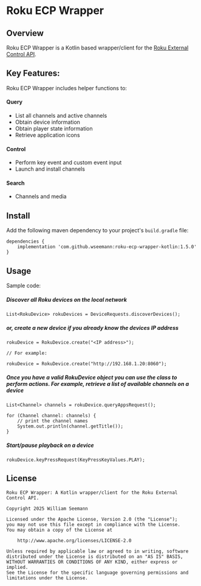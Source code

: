 Roku ECP Wrapper
============================

Overview
--------

Roku ECP Wrapper is a Kotlin based wrapper/client for the [Roku External Control API](https://developer.roku.com/docs/developer-program/dev-tools/external-control-api.md).

Key Features:
--------

Roku ECP Wrapper includes helper functions to:

#### Query
* List all channels and active channels
* Obtain device information
* Obtain player state information
* Retrieve application icons

#### Control
* Perform key event and custom event input
* Launch and install channels

#### Search
* Channels and media

Install
--------

Add the following maven dependency to your project's `build.gradle` file:

    dependencies {
        implementation 'com.github.wseemann:roku-ecp-wrapper-kotlin:1.5.0'
    }


Usage
------------

Sample code:

##### Discover all Roku devices on the local network

    List<RokuDevice> rokuDevices = DeviceRequests.discoverDevices();

##### or, create a new device if you already know the devices IP address

    rokuDevice = RokuDevice.create("<IP address>");
    
    // For example:
    
    rokuDevice = RokuDevice.create("http://192.168.1.20:8060");

##### Once you have a valid RokuDevice object you can use the class to perform actions. For example, retrieve a list of available channels on a device

    List<Channel> channels = rokuDevice.queryAppsRequest();
		
    for (Channel channel: channels) {
        // print the channel names
        System.out.println(channel.getTitle());
    }

##### Start/pause playback on a device

    rokuDevice.keyPressRequest(KeyPressKeyValues.PLAY);

License
------------

```
Roku ECP Wrapper: A Kotlin wrapper/client for the Roku External Control API.

Copyright 2025 William Seemann

Licensed under the Apache License, Version 2.0 (the "License");
you may not use this file except in compliance with the License.
You may obtain a copy of the License at

    http://www.apache.org/licenses/LICENSE-2.0

Unless required by applicable law or agreed to in writing, software
distributed under the License is distributed on an "AS IS" BASIS,
WITHOUT WARRANTIES OR CONDITIONS OF ANY KIND, either express or implied.
See the License for the specific language governing permissions and
limitations under the License.
